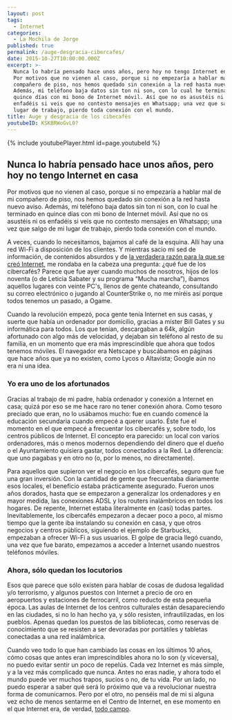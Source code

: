 ```yaml
---
layout: post
tags:
  - Internet
categories:
  - La Mochila de Jorge
published: true
permalink: /auge-desgracia-cibercafes/
date: 2015-10-27T10:00:00.000Z
excerpt: >-
  Nunca lo habría pensado hace unos años, pero hoy no tengo Internet en casa.
  Por motivos que no vienen al caso, porque si no empezaría a hablar mal de mi
  compañero de piso, nos hemos quedado sin conexión a la red hasta nuevo aviso.
  Además, mi teléfono baja datos sin ton ni son, con lo cual he terminado en
  quince días con mi bono de Internet móvil. Así que no os asustéis ni os
  enfadéis si veis que no contesto mensajes en Whatsapp; una vez que salgo de mi
  lugar de trabajo, pierdo toda conexión con el mundo.
title: Auge y desgracia de los cibecafés
youtubeID: KSKBRWoGvL0?
---
```

{% include youtubePlayer.html id=page.youtubeId %}

## Nunca lo habría pensado hace unos años, pero hoy no tengo Internet en casa
Por motivos que no vienen al caso, porque si no empezaría a hablar mal de mi compañero de piso, nos hemos quedado sin conexión a la red hasta nuevo aviso. Además, mi teléfono baja datos sin ton ni son, con lo cual he terminado en quince días con mi bono de Internet móvil. Así que no os asustéis ni os enfadéis si veis que no contesto mensajes en Whatsapp; una vez que salgo de mi lugar de trabajo, pierdo toda conexión con el mundo. 

A veces, cuando lo necesitamos, bajamos al café de la esquina. Allí hay una red Wi-Fi a disposición de los clientes. Y mientras sacio mi sed de información, de contenidos absurdos y de [la verdadera razón para la que se creó Internet](http://nonada.es/2013/07/videos-de-gatos-el-futuro-de-internet-esta-en-los-gatos.html), me rondaba en la cabeza una pregunta: ¿qué fue de los cibercafés? Parece que fue ayer cuando muchos de nosotros, hijos de los noventa (o de Leticia Sabater y su programa “Mucha marcha”), íbamos aquellos lugares con veinte PC's, llenos de gente chateando, consultando su correo electrónico o jugando al CounterStrike o, no me miréis así porque todos tenemos un pasado, a Ogame. 

Cuando la revolución empezó, poca gente tenía Internet en sus casas, y suerte que había un ordenador por domicilio, gracias a míster Bill Gates y su informática para todos. Los que tenían, descargaban a 64k, algún afortunado con algo más de velocidad, y dejaban sin teléfono al resto de su familia, en un momento que era más imprescindible que ahora que todos tenemos móviles. El navegador era Netscape y buscábamos en páginas que hace años que ya no existen, como Lycos o Altavista; Google aún no era ni una idea.

### Yo era uno de los afortunados
Gracias al trabajo de mi padre, había ordenador y conexión a Internet en casa; quizá por eso se me hace raro no tener conexión ahora. Como tesoro preciado que eran, no lo usábamos mucho: fue en cuando comencé la educación secundaria cuando empecé a querer usarlo. Éste fue el momento en el que empecé a frecuentar los cibercafés y, sobre todo, los centros públicos de Internet. El concepto era parecido: un local con varios ordenadores, más o menos modernos dependiendo del dinero que el dueño o el Ayuntamiento quisiera gastar, todos conectados a la Red. La diferencia: que uno pagabas y en otro no (o, por lo menos, no directamente). 

Para aquellos que supieron ver el negocio en los cibercafés, seguro que fue una gran inversión. Con la cantidad de gente que frecuentaba diariamente esos locales, el beneficio estaba prácticamente asegurado. Fueron unos años dorados, hasta que se empezaron a generalizar los ordenadores y en mayor medida, las conexiones ADSL y los routers inalámbricos en todos los hogares. De repente, Internet estaba literalmente en (casi) todas partes. Inevitablemente, los cibercafés empezaron a decaer poco a poco, al mismo tiempo que la gente iba instalando su conexión en casa, y que otros negocios y centros públicos, siguiendo el ejemplo de Starbucks, empezaban a ofrecer Wi-Fi a sus usuarios. El golpe de gracia llegó cuando, una vez que fue barato, empezamos a acceder a Internet usando nuestros teléfonos móviles. 

### Ahora, sólo quedan los locutorios
Esos que parece que sólo existen para hablar de cosas de dudosa legalidad y/o terrorismo, y algunos puestos con Internet a precio de oro en aeropuertos y estaciones de ferrocarril, como reducto de esta pequeña época. Las aulas de Internet de los centros culturales están desapareciendo en las ciudades, si no lo han hecho ya, y sólo resisten, infrautilizadas, en los pueblos. Apenas quedan los puestos de las bibliotecas, como reservas de conocimiento que se resisten a ser devoradas por portátiles y tabletas conectadas a una red inalámbrica. 

Cuando veo todo lo que han cambiado las cosas en los últimos 10 años, cómo cosas que antes eran imprescindibles ahora no lo son (y viceversa), no puedo evitar sentir un poco de repelús. Cada vez Internet es más simple, y a la vez más complicado que nunca. Antes no eras nadie, y ahora todo el mundo puede ver muchos trapos, sucios o no, de tu vida. Por un lado, no puedo esperar a saber qué será lo próximo que va a revolucionar nuestra forma de comunicarnos. Pero por el otro, no penséis mal de mi si alguna vez echo de menos sentarme en el Centro de Internet, en ese momento en el que Internet era, de verdad, [todo campo](https://sergi1985.files.wordpress.com/2011/03/antes-todo-esto-era-campo.jpg).
